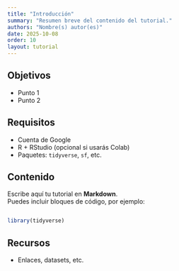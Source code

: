 ```yaml
---
title: "Introducción"
summary: "Resumen breve del contenido del tutorial."
authors: "Nombre(s) autor(es)"
date: 2025-10-08
order: 10
layout: tutorial
---
```


## Objetivos
- Punto 1
- Punto 2

## Requisitos
- Cuenta de Google
- R + RStudio (opcional si usarás Colab)
- Paquetes: `tidyverse`, `sf`, etc.

## Contenido
Escribe aquí tu tutorial en **Markdown**.  
Puedes incluir bloques de código, por ejemplo:

```r

library(tidyverse)

```

## Recursos
- Enlaces, datasets, etc.
